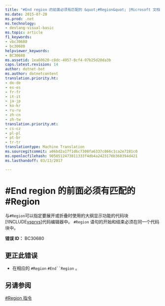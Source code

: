 ```yaml
---
title: "#End region 的前面必须有匹配的 &quot;#Region&quot; |Microsoft 文档"
ms.date: 2015-07-20
ms.prod: .net
ms.technology:
- devlang-visual-basic
ms.topic: article
f1_keywords:
- vbc30680
- bc30680
helpviewer_keywords:
- BC30680
ms.assetid: 1ea60620-c8dc-4957-8cf4-07b25d20da3b
caps.latest.revision: 14
author: dotnet-bot
ms.author: dotnetcontent
translation.priority.ht:
- de-de
- es-es
- fr-fr
- it-it
- ja-jp
- ko-kr
- ru-ru
- zh-cn
- zh-tw
translation.priority.mt:
- cs-cz
- pl-pl
- pt-br
- tr-tr
translationtype: Machine Translation
ms.sourcegitcommit: a06bd2a17f1d6c7308fa6337c866c1ca2e7281c0
ms.openlocfilehash: 9058512473811333f4db4a2423176b360394d421
ms.lasthandoff: 03/13/2017

---
```

# <a name="39end-region39-must-be-preceded-by-a-matching-39region39"></a>#End region 的前面必须有匹配的 #Region
与`#Region`可以指定要展开或折叠时使用的大纲显示功能的代码块[!INCLUDE[vsprvs](../../csharp/includes/vsprvs_md.md)]代码编辑器中。 `#Region` 语句的开始和结束必须在同一个代码块中。  
  
 **错误 ID：** BC30680  
  
## <a name="to-correct-this-error"></a>更正此错误  
  
-   在相应的 `#Region`  `#End``Region` 。  
  
## <a name="see-also"></a>另请参阅  
 [#Region 指令](../../visual-basic/language-reference/directives/region-directive.md)
